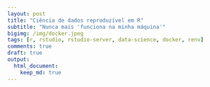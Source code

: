 ```yaml
---
layout: post
title: "Ciência de dados reproduzível em R"
subtitle: "Nunca mais 'funciona na minha máquina'"
bigimg: /img/docker.jpeg
tags: [r, rstudio, rstudio-server, data-science, docker, renv]
comments: true
draft: true
output:
  html_document:
    keep_md: true
---
```


